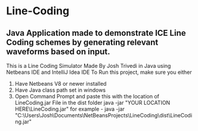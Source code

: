 # Line-Coding
## Java Application made to demonstrate ICE Line Coding schemes by generating relevant waveforms based on input.

This is a Line Coding Simulator 
Made By Josh Trivedi in Java using Netbeans IDE and IntelliJ Idea IDE
To Run this project, make sure you either 
1. Have Netbeans V8 or newer installed 
2. Have Java class path set in windows 
3. Open Command Prompt and paste this with the location of LineCoding.jar File in the dist folder
java -jar "YOUR LOCATION HERE\LineCoding.jar"
for example - 
java -jar "C:\Users\Josh\Documents\NetBeansProjects\LineCoding\dist\LineCoding.jar"
